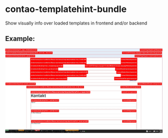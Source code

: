 # contao-templatehint-bundle
Show visually info over loaded templates in frontend and/or backend

## Example:
<a target="_blank" href="docs/img/templatehint.jpg"><img src="docs/img/templatehint.jpg" alt="drawing" width="1000"/></a>

